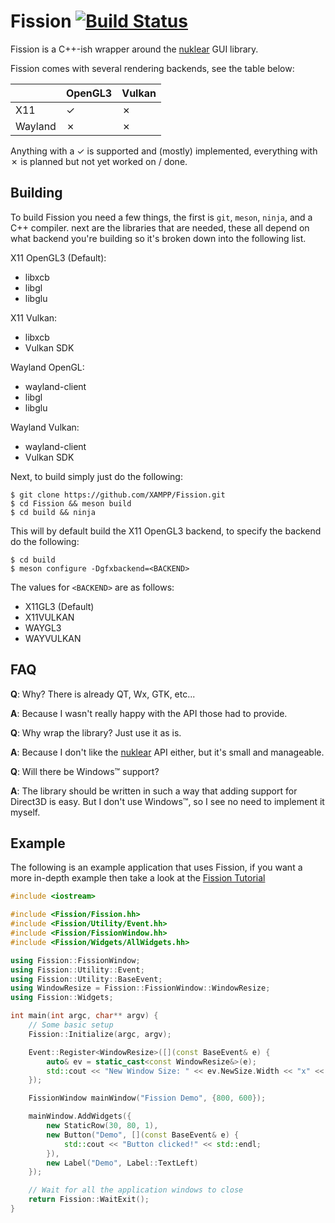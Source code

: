 # Fission [![Build Status](https://travis-ci.org/XAMPP/Fission.svg?branch=master)](https://travis-ci.org/XAMPP/Fission)
Fission is a C++-ish wrapper around the [nuklear](https://github.com/vurtun/nuklear) GUI library.

Fission comes with several rendering backends, see the table below:

|   | OpenGL3 | Vulkan |
| - | ------- | ------ |
| X11     | ✓ | ✗ |
| Wayland | ✗ | ✗ |

Anything with a ✓ is supported and (mostly) implemented, everything with ✗ is planned but not yet worked on / done.


## Building
To build Fission you need a few things, the first is `git`, `meson`, `ninja`, and a C++ compiler.
next are the libraries that are needed, these all depend on what backend you're building so it's broken down into the following list.

X11 OpenGL3 (Default):

 * libxcb
 * libgl
 * libglu

X11 Vulkan:

 * libxcb
 * Vulkan SDK

Wayland OpenGL:

 * wayland-client
 * libgl
 * libglu


Wayland Vulkan:

 * wayland-client
 * Vulkan SDK

Next, to build simply just do the following:
```
$ git clone https://github.com/XAMPP/Fission.git
$ cd Fission && meson build
$ cd build && ninja
```

This will by default build the X11 OpenGL3 backend, to specify the backend do the following:
```
$ cd build
$ meson configure -Dgfxbackend=<BACKEND>
```

The values for `<BACKEND>` are as follows:

 * X11GL3 (Default)
 * X11VULKAN
 * WAYGL3
 * WAYVULKAN


## FAQ

**Q**: Why? There is already QT, Wx, GTK, etc...

**A**: Because I wasn't really happy with the API those had to provide.


**Q**: Why wrap the library? Just use it as is.

**A**: Because I don't like the [nuklear](https://github.com/vurtun/nuklear) API either, but it's small and manageable.


**Q**: Will there be Windows™ support?

**A**: The library should be written in such a way that adding support for Direct3D is easy. But I don't use Windows™, so I see no need to implement it myself.



## Example
The following is an example application that uses Fission, if you want a more in-depth example then take a look at the [Fission Tutorial](doc/FissionTutorial.md)

```cpp
#include <iostream>

#include <Fission/Fission.hh>
#include <Fission/Utility/Event.hh>
#include <Fission/FissionWindow.hh>
#include <Fission/Widgets/AllWidgets.hh>

using Fission::FissionWindow;
using Fission::Utility::Event;
using Fission::Utility::BaseEvent;
using WindowResize = Fission::FissionWindow::WindowResize;
using Fission::Widgets;

int main(int argc, char** argv) {
	// Some basic setup
	Fission::Initialize(argc, argv);

	Event::Register<WindowResize>([](const BaseEvent& e) {
		auto& ev = static_cast<const WindowResize&>(e);
		std::cout << "New Window Size: " << ev.NewSize.Width << "x" << ev.NewSize.Height << std::endl;
	});

	FissionWindow mainWindow("Fission Demo", {800, 600});

	mainWindow.AddWidgets({
		new StaticRow(30, 80, 1),
		new Button("Demo", [](const BaseEvent& e) {
			std::cout << "Button clicked!" << std::endl;
		}),
		new Label("Demo", Label::TextLeft)
	});

	// Wait for all the application windows to close
	return Fission::WaitExit();
}
```
